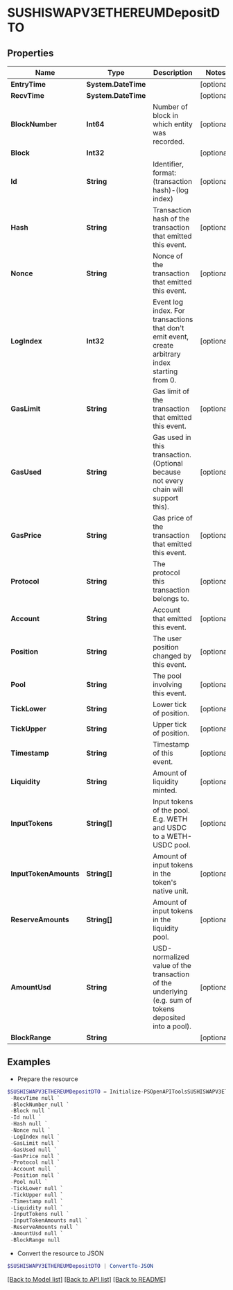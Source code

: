 # SUSHISWAPV3ETHEREUMDepositDTO
## Properties

Name | Type | Description | Notes
------------ | ------------- | ------------- | -------------
**EntryTime** | **System.DateTime** |  | [optional] 
**RecvTime** | **System.DateTime** |  | [optional] 
**BlockNumber** | **Int64** | Number of block in which entity was recorded. | [optional] 
**Block** | **Int32** |  | [optional] 
**Id** | **String** | Identifier, format: (transaction hash)-(log index) | [optional] 
**Hash** | **String** | Transaction hash of the transaction that emitted this event. | [optional] 
**Nonce** | **String** | Nonce of the transaction that emitted this event. | [optional] 
**LogIndex** | **Int32** | Event log index. For transactions that don&#39;t emit event, create arbitrary index starting from 0. | [optional] 
**GasLimit** | **String** | Gas limit of the transaction that emitted this event. | [optional] 
**GasUsed** | **String** | Gas used in this transaction. (Optional because not every chain will support this). | [optional] 
**GasPrice** | **String** | Gas price of the transaction that emitted this event. | [optional] 
**Protocol** | **String** | The protocol this transaction belongs to. | [optional] 
**Account** | **String** | Account that emitted this event. | [optional] 
**Position** | **String** | The user position changed by this event. | [optional] 
**Pool** | **String** | The pool involving this event. | [optional] 
**TickLower** | **String** | Lower tick of position. | [optional] 
**TickUpper** | **String** | Upper tick of position. | [optional] 
**Timestamp** | **String** | Timestamp of this event. | [optional] 
**Liquidity** | **String** | Amount of liquidity minted. | [optional] 
**InputTokens** | **String[]** | Input tokens of the pool. E.g. WETH and USDC to a WETH-USDC pool. | [optional] 
**InputTokenAmounts** | **String[]** | Amount of input tokens in the token&#39;s native unit. | [optional] 
**ReserveAmounts** | **String[]** | Amount of input tokens in the liquidity pool. | [optional] 
**AmountUsd** | **String** | USD-normalized value of the transaction of the underlying (e.g. sum of tokens deposited into a pool). | [optional] 
**BlockRange** | **String** |  | [optional] 

## Examples

- Prepare the resource
```powershell
$SUSHISWAPV3ETHEREUMDepositDTO = Initialize-PSOpenAPIToolsSUSHISWAPV3ETHEREUMDepositDTO  -EntryTime null `
 -RecvTime null `
 -BlockNumber null `
 -Block null `
 -Id null `
 -Hash null `
 -Nonce null `
 -LogIndex null `
 -GasLimit null `
 -GasUsed null `
 -GasPrice null `
 -Protocol null `
 -Account null `
 -Position null `
 -Pool null `
 -TickLower null `
 -TickUpper null `
 -Timestamp null `
 -Liquidity null `
 -InputTokens null `
 -InputTokenAmounts null `
 -ReserveAmounts null `
 -AmountUsd null `
 -BlockRange null
```

- Convert the resource to JSON
```powershell
$SUSHISWAPV3ETHEREUMDepositDTO | ConvertTo-JSON
```

[[Back to Model list]](../README.md#documentation-for-models) [[Back to API list]](../README.md#documentation-for-api-endpoints) [[Back to README]](../README.md)

